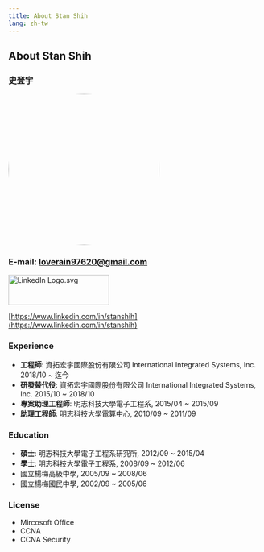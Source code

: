 ```yaml
---
title: About Stan Shih
lang: zh-tw
---
```


## About Stan Shih

### 史登宇

<img src="https://s.gravatar.com/avatar/83f013b3c638ab21853a473eb88394cc?s=160" style="width:300px; height:300px; border-radius:50%; " />

### E-mail: loverain97620@gmail.com

<a href="https://www.linkedin.com/in/stanshih"><img src="https://upload.wikimedia.org/wikipedia/commons/thumb/0/01/LinkedIn_Logo.svg/1200px-LinkedIn_Logo.svg.png" alt="LinkedIn Logo.svg" style="width:200px; height:60px;"></a>

[https://www.linkedin.com/in/stanshih](https://www.linkedin.com/in/stanshih)


### Experience

- **工程師**: 資拓宏宇國際股份有限公司 International Integrated Systems, Inc. 2018/10 ~ 迄今
- **研發替代役**: 資拓宏宇國際股份有限公司 International Integrated Systems, Inc. 2015/10 ~ 2018/10
- **專案助理工程師**: 明志科技大學電子工程系, 2015/04 ~ 2015/09
- **助理工程師**: 明志科技大學電算中心, 2010/09 ~ 2011/09

### Education

- **碩士**: 明志科技大學電子工程系研究所, 2012/09 ~ 2015/04
- **學士**: 明志科技大學電子工程系, 2008/09 ~ 2012/06
- 國立楊梅高級中學, 2005/09 ~ 2008/06
- 國立楊梅國民中學, 2002/09 ~ 2005/06

### License

- Mircosoft Office
- CCNA
- CCNA Security

